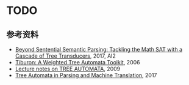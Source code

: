 # TODO 

## 参考资料
* [Beyond Sentential Semantic Parsing: Tackling the Math SAT with a Cascade of Tree Transducers](http://ai2-website.s3.amazonaws.com/publications/emnlp-sentiential-semantic-parsing.pdf), 2017, AI2
* [Tiburon: A Weighted Tree Automata Toolkit](https://kevincrawfordknight.github.io/papers/ciaa06.pdf), 2006
* [Lecture notes on TREE AUTOMATA](https://www8.cs.umu.se/kurser/5DV023/VT09/final.pdf), 2009
* [Tree Automata in Parsing and Machine Translation](http://www.informatik.uni-leipzig.de/alg/pub/slides/2017-04-20.pdf), 2017
